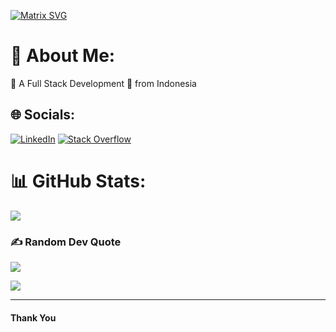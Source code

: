 [![Matrix SVG](https://raw.githubusercontent.com/rodrigograca31/rodrigograca31/master/matrix.svg)](https://www.youtube.com/watch?v=SDkAGkd4NLc) 

# 👋 About Me:
💼 A Full Stack Development 🚀 from Indonesia

## 🌐 Socials:
[![LinkedIn](https://img.shields.io/badge/LinkedIn-%230077B5.svg?logo=linkedin&logoColor=white)](https://www.linkedin.com/in/ivan-suhendra-bb061a174) [![Stack Overflow](https://img.shields.io/badge/-Stackoverflow-FE7A16?logo=stack-overflow&logoColor=white)](https://stackoverflow.com/users/17257854/hendra)

# 📊 GitHub Stats:
![](https://github-readme-streak-stats.herokuapp.com/?user=van-grafity&theme=light&hide_border=false)<br/>

### ✍️ Random Dev Quote
![](https://quotes-github-readme.vercel.app/api?type=horizontal&theme=radical)

[![](https://img.shields.io/badge/☕-Buy%20me%20a%20coffee!-yellow?style=for-the-badge)](https://www.buymeacoffee.com/ivansuhends)

***********************************

#### Thank You

